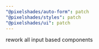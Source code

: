 ```yaml
---
"@pixelshades/auto-form": patch
"@pixelshades/styles": patch
"@pixelshades/ui": patch
---
```


rework all input based components

